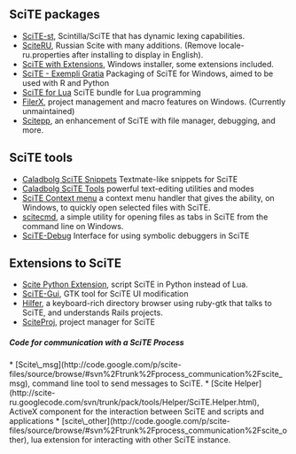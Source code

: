 ## SciTE packages ##
  * [SciTE-st](http://code.google.com/p/scintillua/), Scintilla/SciTE that has dynamic lexing capabilities.
  * [SciteRU](http://scite.ruteam.ru/), Russian Scite with many additions. (Remove locale-ru.properties after installing to display in English).
  * [SciTE with Extensions](http://gisdeveloper.tripod.com/scite.html), Windows installer, some extensions included.
  * [SciTE - Exempli Gratia](http://code.google.com/p/scite-eg/) Packaging of SciTE for Windows, aimed to be used with R and Python
  * [SciTE for Lua](http://code.google.com/p/scite-for-lua/) SciTE bundle for Lua programming
  * [FilerX](http://llt.chez-alice.fr/), project management and macro features on Windows. (Currently unmaintained)
  * [Scitepp](http://code.google.com/p/scitepp/), an enhancement of SciTE with file manager, debugging, and more.

## SciTE tools ##
  * [Caladbolg SciTE Snippets](http://caladbolg.net/scite_snippets.php) Textmate-like snippets for SciTE
  * [Caladbolg SciTE Tools](http://caladbolg.net/luadoc/scite/manual.html) powerful text-editing utilities and modes
  * [SciTE Context menu](http://www.burgaud.com/scite-context-menu/) a context menu handler that gives the ability, on Windows, to quickly open selected files with SciTE.
  * [scitecmd](http://www.frykholm.se/scitecmd.html), a simple utility for opening files as tabs in SciTE from the command line on Windows.
  * [SciTE-Debug](http://scitedebug.luaforge.net/) Interface for using symbolic debuggers in SciTE

## Extensions to SciTE ##
  * [Scite Python Extension](CustomBuilds_SciTEPython.md), script SciTE in Python instead of Lua.
  * [SciTE-Gui](http://code.google.com/p/scite-gui/), GTK tool for SciTE UI modification
  * [Hilfer](http://hilfer.rubyforge.org/hilfer/), a keyboard-rich directory browser using ruby-gtk that talks to SciTE, and understands Rails projects.
  * [SciteProj](http://sciteproj.sourceforge.net/), project manager for SciTE

<h5>Code for communication with a SciTE Process</h5>
  * [Scite\_msg](http://code.google.com/p/scite-files/source/browse/#svn%2Ftrunk%2Fprocess_communication%2Fscite_msg), command line tool to send messages to SciTE.
  * [Scite Helper](http://scite-ru.googlecode.com/svn/trunk/pack/tools/Helper/SciTE.Helper.html), ActiveX component for the interaction between SciTE and scripts and applications
  * [scite\_other](http://code.google.com/p/scite-files/source/browse/#svn%2Ftrunk%2Fprocess_communication%2Fscite_other), lua extension for interacting with other SciTE instance.